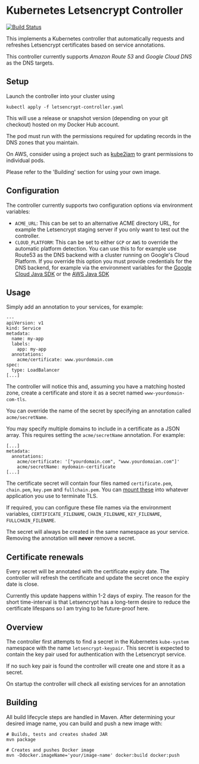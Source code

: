 Kubernetes Letsencrypt Controller
=================================

[![Build Status](https://travis-ci.org/tazjin/kubernetes-letsencrypt.svg?branch=master)](https://travis-ci.org/tazjin/kubernetes-letsencrypt)

This implements a Kubernetes controller that automatically requests and refreshes Letsencrypt
certificates based on service annotations.

This controller currently supports _Amazon Route 53_ and _Google Cloud DNS_ as the DNS targets.



## Setup

Launch the controller into your cluster using

```
kubectl apply -f letsencrypt-controller.yaml
```

This will use a release or snapshot version (depending on your git checkout) hosted on my Docker Hub
account.

The pod must run with the permissions required for updating records in the DNS zones that you
maintain.

On AWS, consider using a project such as [kube2iam][] to grant permissions to individual pods.

Please refer to the 'Building' section for using your own image.

## Configuration

The controller currently supports two configuration options via environment variables:

* `ACME_URL`: This can be set to an alternative ACME directory URL, for example the Letsencrypt
  staging server if you only want to test out the controller.
* `CLOUD_PLATFORM`: This can be set to either `GCP` or `AWS` to override the automatic platform
  detection. You can use this to for example use Route53 as the DNS backend with a cluster running
  on Google's Cloud Platform.
  If you override this option you must provide credentials for the DNS backend, for example via the
  environment variables for the [Google Cloud Java SDK][] or the [AWS Java SDK][]

## Usage

Simply add an annotation to your services, for example:

```
---
apiVersion: v1
kind: Service
metadata:
  name: my-app
  labels:
    app: my-app
  annotations:
    acme/certificate: www.yourdomain.com
spec:
  type: LoadBalancer
[...]
```

The controller will notice this and, assuming you have a matching hosted zone, create a certificate
and store it as a secret named `www-yourdomain-com-tls`.

You can override the name of the secret by specifying an annotation called `acme/secretName`.

You may specify multiple domains to include in a certificate as a JSON array. This requires
setting the `acme/secretName` annotation. For example:

```
[...]
metadata:
  annotations:
    acme/certificate: '["yourdomain.com", "www.yourdomaian.com"]'
    acme/secretName: mydomain-certificate
[...]
```

The certificate secret will contain four files named `certificate.pem`, `chain.pem`, `key.pem` and
`fullchain.pem`.
You can [mount these][] into whatever application you use to terminate TLS.

If required, you can configure these file names via the environment variables,
`CERTIFICATE_FILENAME`, `CHAIN_FILENAME`, `KEY_FILENAME`, `FULLCHAIN_FILENAME`.

The secret will always be created in the same namespace as your service. Removing the annotation
will **never** remove a secret.

## Certificate renewals

Every secret will be annotated with the certificate expiry date. The controller will refresh the
certificate and update the secret once the expiry date is close.

Currently this update happens within 1-2 days of expiry. The reason for the short time-interval is
that Letsencrypt has a long-term desire to reduce the certificate lifespans so I am trying to be
future-proof here.

## Overview

The controller first attempts to find a secret in the Kubernetes `kube-system` namespace with the
name `letsencrypt-keypair`. This secret is expected to contain the key pair used for authentication
with the Letsencrypt service.

If no such key pair is found the controller will create one and store it as a secret.

On startup the controller will check all existing services for an annotation

## Building

All build lifecycle steps are handled in Maven. After determining your desired image name, you can
build and push a new image with:

```
# Builds, tests and creates shaded JAR
mvn package

# Creates and pushes Docker image
mvn -Ddocker.imageName='your/image-name' docker:build docker:push
```

[kube2iam]: https://github.com/jtblin/kube2iam
[mount these]: http://kubernetes.io/docs/user-guide/secrets/#using-secrets-as-files-from-a-pod
[Google Cloud Java SDK]: https://github.com/GoogleCloudPlatform/google-cloud-java#authentication
[AWS Java SDK]: https://docs.aws.amazon.com/java-sdk/latest/developer-guide/credentials.html
